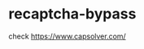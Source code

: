 # recaptcha-bypass
check https://www.capsolver.com/ 



















                              
